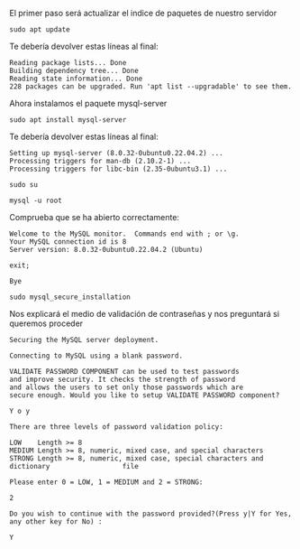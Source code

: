 El primer paso será actualizar el indice de paquetes de nuestro servidor

`sudo apt update`

Te debería devolver estas líneas al final:

    Reading package lists... Done
    Building dependency tree... Done
    Reading state information... Done
    228 packages can be upgraded. Run 'apt list --upgradable' to see them.

Ahora instalamos el paquete mysql-server

`sudo apt install mysql-server`

Te debería devolver estas líneas al final:

    Setting up mysql-server (8.0.32-0ubuntu0.22.04.2) ...
    Processing triggers for man-db (2.10.2-1) ...
    Processing triggers for libc-bin (2.35-0ubuntu3.1) ...

`sudo su`

`mysql -u root`

Comprueba que se ha abierto correctamente:

    Welcome to the MySQL monitor.  Commands end with ; or \g.
    Your MySQL connection id is 8
    Server version: 8.0.32-0ubuntu0.22.04.2 (Ubuntu)

`exit;`

    Bye

`sudo mysql_secure_installation`

Nos explicará el medio de validación de contraseñas y nos preguntará si queremos proceder

    Securing the MySQL server deployment.

    Connecting to MySQL using a blank password.

    VALIDATE PASSWORD COMPONENT can be used to test passwords
    and improve security. It checks the strength of password
    and allows the users to set only those passwords which are
    secure enough. Would you like to setup VALIDATE PASSWORD component?

`Y o y`

    There are three levels of password validation policy:

    LOW    Length >= 8
    MEDIUM Length >= 8, numeric, mixed case, and special characters
    STRONG Length >= 8, numeric, mixed case, special characters and dictionary                  file

    Please enter 0 = LOW, 1 = MEDIUM and 2 = STRONG: 

`2`

    Do you wish to continue with the password provided?(Press y|Y for Yes, any other key for No) :

`Y`